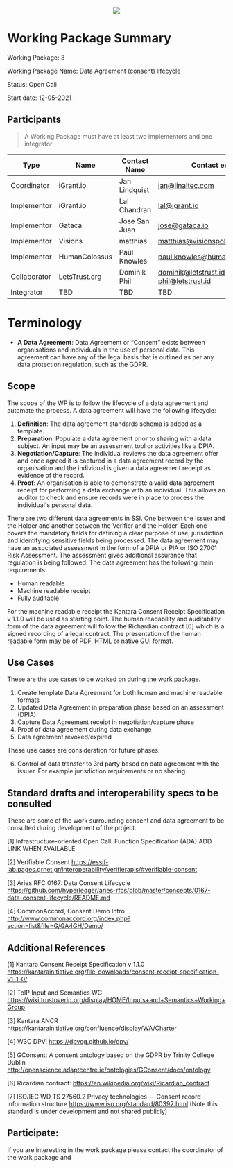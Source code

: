 <p align="center">
  <img src="https://www.ngi.eu/wp-content/uploads/sites/48/2020/02/191205-eSSIF-Lab-logo-NGI_Tag-rgb.jpg">
</p>

# Working Package Summary

Working Package: 3

Working Package Name: Data Agreement (consent) lifecycle

Status: Open Call

Start date: 12-05-2021

## Participants

> A Working Package must have at least two implementors and one integrator

Type | Name | Contact Name | Contact email
--- | --- | --- | --- 
Coordinator | iGrant.io | Jan Lindquist | jan@linaltec.com
Implementor | iGrant.io | Lal Chandran | lal@igrant.io
Implementor | Gataca | Jose San Juan |jose@gataca.io
Implementor | Visions | matthias | matthias@visionspol.eu
Implementor | HumanColossus | Paul Knowles | paul.knowles@humancolossus.org
Collaborator | LetsTrust.org | Dominik Phil | dominik@letstrust.id phil@letstrust.id 
Integrator | TBD | TBD | TBD

# Terminology

* **A Data Agreement**: Data Agreement or “Consent” exists between organisations and individuals in the use of personal data. This agreement can have any of the legal basis that is outlined as per any data protection regulation, such as the GDPR.

## Scope

The scope of the WP is to follow the lifecycle of a data agreement and automate the process. A data agreement will have the following lifecycle:
1) **Definition**: The data agreement standards schema is added as a template.
2) **Preparation**: Populate a data agreement prior to sharing with a data subject. An input may be an assessment tool or activities like a DPIA.
3) **Negotiation/Capture**: The  individual reviews the data agreement offer and once agreed it is captured in a data agreement record by the organisation and the individual is given a data agreement receipt as evidence of the record.
4) **Proof**: An organisation is able to demonstrate a valid data agreement receipt for performing a data exchange with an individual. This allows an auditor to check and ensure records were in place to process the individual's personal data.

There are two different data agreements in SSI. One between the Issuer and the Holder and another between the Verifier and the Holder. Each one covers the mandatory fields for defining a clear purpose of use, jurisdiction and identifying sensitive fields being processed. The data agreement may have an associated assessment in the form of a DPIA or PIA or ISO 27001 Risk Assessment. The assessment gives additional assurance that regulation is being followed.
The data agreement has the following main requirements:

- Human readable
- Machine readable receipt
- Fully auditable

For the machine readable receipt the Kantara Consent Receipt Specification v 1.1.0 will be used as starting point. The human readability and auditability form of the data agreement will follow the  Richardian contract [6] which is a signed recording of a legal contract. The presentation of the human readable form may be of PDF, HTML or native GUI format. 

## Use Cases

These are the use cases to be worked on during the work package.

1) Create template Data Agreement for both human and machine readable formats
2) Updated Data Agreement in preparation phase based on an assessment (DPIA)
3) Capture Data Agreement receipt in negotiation/capture phase
4) Proof of data agreement during data exchange
5) Data agreement revoked/expired

These use cases are consideration for future phases:

6) Control of data transfer to 3rd party based on data agreement with the issuer. For example jurisdiction requirements or no sharing.

  
## Standard drafts and interoperability specs to be consulted 

These are some of the work surrounding consent and data agreement to be consulted during development of the project.

[1]    Infrastructure-oriented Open Call: Function Specification (ADA)
    ADD LINK WHEN AVAILABLE

[2]    Verifiable Consent    https://essif-lab.pages.grnet.gr/interoperability/verifierapis/#verifiable-consent 

[3]    Aries RFC 0167: Data Consent Lifecycle
https://github.com/hyperledger/aries-rfcs/blob/master/concepts/0167-data-consent-lifecycle/README.md 

[4]    CommonAccord, Consent Demo Intro    http://www.commonaccord.org/index.php?action=list&file=G/GA4GH/Demo/ 

## Additional References

[1]    Kantara Consent Receipt Specification v 1.1.0    https://kantarainitiative.org/file-downloads/consent-receipt-specification-v1-1-0/ 

[2]    ToIP Input and Semantics WG    https://wiki.trustoverip.org/display/HOME/Inputs+and+Semantics+Working+Group 

[3]    Kantara ANCR    https://kantarainitiative.org/confluence/display/WA/Charter 

[4]    W3C DPV: https://dpvcg.github.io/dpv/ 

[5]    GConsent: A consent ontology based on the GDPR by Trinity College Dublin    http://openscience.adaptcentre.ie/ontologies/GConsent/docs/ontology 

[6]    Ricardian contract: https://en.wikipedia.org/wiki/Ricardian_contract 

[7]    ISO/IEC WD TS 27560.2
Privacy technologies — Consent record information structure
    https://www.iso.org/standard/80392.html
    (Note this standard is under development and not shared publicly)


## Participate:

If you are interesting in the work package please contact the coordinator of the work package and 